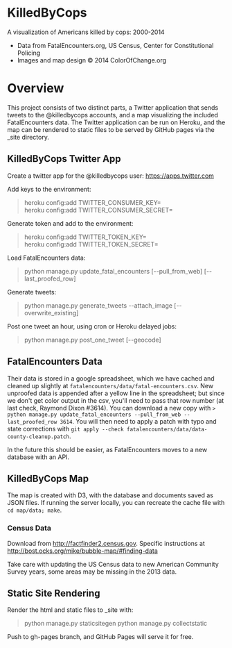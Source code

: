 KilledByCops
============

A visualization of Americans killed by cops: 2000-2014
* Data from FatalEncounters.org, US Census, Center for Constitutional Policing
* Images and map design &copy; 2014 ColorOfChange.org 

# Overview

This project consists of two distinct parts, a Twitter application that sends tweets to the @killedbycops accounts, and a map visualizing the included FatalEncounters data. The Twitter application can be run on Heroku, and the map can be rendered to static files to be served by GitHub pages via the _site directory.

## KilledByCops Twitter App
Create a twitter app for the @killedbycops user:
https://apps.twitter.com

Add keys to the environment:
> heroku config:add TWITTER_CONSUMER_KEY=  
> heroku config:add TWITTER_CONSUMER_SECRET=  

Generate token and add to the environment:
> heroku config:add TWITTER_TOKEN_KEY=  
> heroku config:add TWITTER_TOKEN_SECRET=  

Load FatalEncounters data:
> python manage.py update_fatal_encounters [--pull_from_web] [--last_proofed_row]

Generate tweets:
> python manage.py generate_tweets --attach_image [--overwrite_existing]

Post one tweet an hour, using cron or Heroku delayed jobs:
> python manage.py post_one_tweet [--geocode]

## FatalEncounters Data

Their data is stored in a google spreadsheet, which we have cached and cleaned up slightly at `fatalencounters/data/fatal-encounters.csv`. New unproofed data is appended after a yellow line in the spreadsheet; but since we don't get color output in the csv, you'll need to pass that row number (at last check, Raymond Dixon #3614).
You can download a new copy with `> python manage.py update_fatal_encounters --pull_from_web --last_proofed_row 3614`. You will then need to apply a patch with typo and state corrections with `git apply --check fatalencounters/data/data-county-cleanup.patch`.

In the future this should be easier, as FatalEncounters moves to a new database with an API.

## KilledByCops Map

The map is created with D3, with the database and documents saved as JSON files. If running the server locally, you can recreate the cache file with `cd map/data; make`.

### Census Data
Download from http://factfinder2.census.gov. Specific instructions at http://bost.ocks.org/mike/bubble-map/#finding-data

Take care with updating the US Census data to new American Community Survey years, some areas may be missing in the 2013 data.

## Static Site Rendering

Render the html and static files to _site with:
> python manage.py staticsitegen
> python manage.py collectstatic

Push to gh-pages branch, and GitHub Pages will serve it for free.

